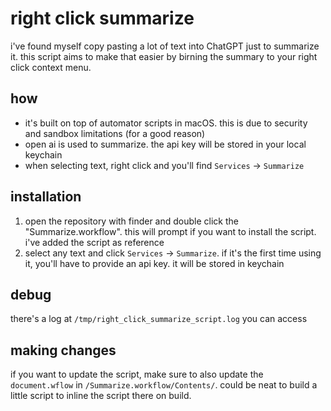 # right click summarize

i've found myself copy pasting a lot of text into ChatGPT just to summarize it.
this script aims to make that easier by birning the summary to your right click context menu.

## how

- it's built on top of automator scripts in macOS. this is due to security and sandbox limitations (for a good reason)
- open ai is used to summarize. the api key will be stored in your local keychain
- when selecting text, right click and you'll find `Services` → `Summarize`

## installation

1. open the repository with finder and double click the "Summarize.workflow". this will prompt if you want to install the script. i've added the script as reference
2. select any text and click `Services` → `Summarize`. if it's the first time using it, you'll have to provide an api key. it will be stored in keychain

## debug

there's a log at `/tmp/right_click_summarize_script.log` you can access

## making changes

if you want to update the script, make sure to also update the `document.wflow` in `/Summarize.workflow/Contents/`.
could be neat to build a little script to inline the script there on build.
